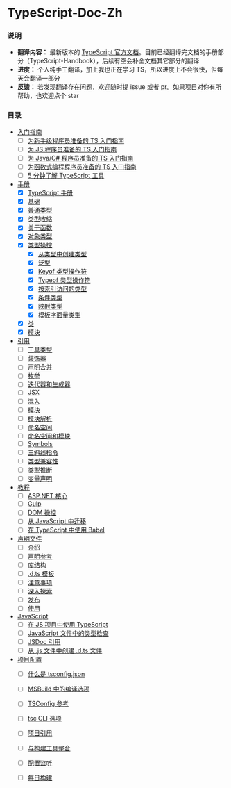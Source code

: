 # TypeScript-Doc-Zh
### 说明

* **翻译内容：** 最新版本的 [TypeScript 官方文档](https://www.typescriptlang.org/docs/)。目前已经翻译完文档的手册部分（TypeScript-Handbook），后续有空会补全文档其它部分的翻译
* **进度：** 个人纯手工翻译，加上我也正在学习 TS，所以进度上不会很快，但每天会翻译一部分
* **反馈：** 若发现翻译存在问题，欢迎随时提 issue 或者 pr。如果项目对你有所帮助，也欢迎点个 star 

### 目录

* [入门指南]()
  - [ ] [为新手级程序员准备的 TS 入门指南]()
  - [ ] [为 JS 程序员准备的 TS 入门指南]()
  - [ ] [为 Java/C# 程序员准备的 TS 入门指南]()
  - [ ] [为函数式编程程序员准备的 TS 入门指南]()
  - [ ] [5 分钟了解 TypeScript 工具]()
* [手册](https://github.com/Chorer/TypeScript-Doc-Zh/blob/main/zh/Handbook)
  - [x] [TypeScript 手册](https://github.com/Chorer/TypeScript-Doc-Zh/blob/main/zh/Handbook/The%20TypeScript%20Handbook.md)
  - [x] [基础](https://github.com/Chorer/TypeScript-Doc-Zh/blob/main/zh/Handbook/The%20Basics.md)
  - [x] [普通类型](https://github.com/Chorer/TypeScript-Doc-Zh/blob/main/zh/Handbook/Everyday%20Types.md)
  - [x] [类型收缩](https://github.com/Chorer/TypeScript-Doc-Zh/blob/main/zh/Handbook/Narrowing.md)
  - [x] [关于函数](https://github.com/Chorer/TypeScript-Doc-Zh/blob/main/zh/Handbook/More%20on%20Functions.md)
  - [x] [对象类型](https://github.com/Chorer/TypeScript-Doc-Zh/blob/main/zh/Handbook/Object%20Types.md)
  - [x] [类型操控](https://github.com/Chorer/TypeScript-Doc-Zh/blob/main/zh/Handbook/Type%20Manipulation)
    - [x] [从类型中创建类型](https://github.com/Chorer/TypeScript-Doc-Zh/blob/main/zh/Handbook/Type%20Manipulation/Creating%20Types%20from%20Types.md)
    - [x] [泛型](https://github.com/Chorer/TypeScript-Doc-Zh/blob/main/zh/Handbook/Type%20Manipulation/Generics.md)
    - [x] [Keyof 类型操作符](https://github.com/Chorer/TypeScript-Doc-Zh/blob/main/zh/Handbook/Type%20Manipulation/Keyof%20Type%20Operator.md)
    - [x] [Typeof 类型操作符](https://github.com/Chorer/TypeScript-Doc-Zh/blob/main/zh/Handbook/Type%20Manipulation/Typeof%20Type%20Operator.md)
    - [x] [按索引访问的类型](https://github.com/Chorer/TypeScript-Doc-Zh/blob/main/zh/Handbook/Type%20Manipulation/Indexed%20Access%20Types.md)
    - [x] [条件类型](https://github.com/Chorer/TypeScript-Doc-Zh/blob/main/zh/Handbook/Type%20Manipulation/Conditional%20Types.md)
    - [x] [映射类型](https://github.com/Chorer/TypeScript-Doc-Zh/blob/main/zh/Handbook/Type%20Manipulation/Mapped%20Types.md)
    - [x] [模板字面量类型](https://github.com/Chorer/TypeScript-Doc-Zh/blob/main/zh/Handbook/Type%20Manipulation/Template%20Literal%20Types.md)
  - [x] [类](https://github.com/Chorer/TypeScript-Doc-Zh/blob/main/zh/Handbook/Classes.md)
  - [x] [模块](https://github.com/Chorer/TypeScript-Doc-Zh/blob/main/zh/Handbook/Modules.md)
* [引用](https://github.com/Chorer/TypeScript-Doc-Zh/blob/main/zh/Reference)
  - [ ] [工具类型](https://github.com/Chorer/TypeScript-Doc-Zh/blob/main/zh/Reference/Utility%20Types.md)
  - [ ] [装饰器](https://github.com/Chorer/TypeScript-Doc-Zh/blob/main/zh/Reference/Decorators.md)
  - [ ] [声明合并](https://github.com/Chorer/TypeScript-Doc-Zh/blob/main/zh/Reference/Declaration%20Merging.md)
  - [ ] [枚举](https://github.com/Chorer/TypeScript-Doc-Zh/blob/main/zh/Reference/Enums.md)
  - [ ] [迭代器和生成器](https://github.com/Chorer/TypeScript-Doc-Zh/blob/main/zh/Reference/Iterators%20and%20Generators.md)
  - [ ] [JSX](https://github.com/Chorer/TypeScript-Doc-Zh/blob/main/zh/Reference/JSX.md)
  - [ ] [混入](https://github.com/Chorer/TypeScript-Doc-Zh/blob/main/zh/Reference/Mixins.md)
  - [ ] [模块](https://github.com/Chorer/TypeScript-Doc-Zh/blob/main/zh/Reference/Modules.md)
  - [ ] [模块解析](https://github.com/Chorer/TypeScript-Doc-Zh/blob/main/zh/Reference/Module%20Resolution.md)
  - [ ] [命名空间](https://github.com/Chorer/TypeScript-Doc-Zh/blob/main/zh/Reference/Namespaces.md)
  - [ ] [命名空间和模块](https://github.com/Chorer/TypeScript-Doc-Zh/blob/main/zh/Reference/Namespaces%20and%20Modules.md)
  - [ ] [Symbols](https://github.com/Chorer/TypeScript-Doc-Zh/blob/main/zh/Reference/Symbols.md)
  - [ ] [三斜线指令](https://github.com/Chorer/TypeScript-Doc-Zh/blob/main/zh/Reference/Triple-Slash%20Directives.md)
  - [ ] [类型兼容性](https://github.com/Chorer/TypeScript-Doc-Zh/blob/main/zh/Reference/Type%20Compatibility.md)
  - [ ] [类型推断](https://github.com/Chorer/TypeScript-Doc-Zh/blob/main/zh/Reference/Type%20Inference.md)
  - [ ] [变量声明](https://github.com/Chorer/TypeScript-Doc-Zh/blob/main/zh/Reference/Variable%20Declaration.md)

* [教程](https://github.com/Chorer/TypeScript-Doc-Zh/blob/main/zh/Tutorials)
  - [ ] [ASP.NET 核心](https://github.com/Chorer/TypeScript-Doc-Zh/blob/main/zh/Tutorials/ASP.NET%20Core.md)
  - [ ] [Gulp](https://github.com/Chorer/TypeScript-Doc-Zh/blob/main/zh/Tutorials/Gulp.md)
  - [ ] [DOM 操控](https://github.com/Chorer/TypeScript-Doc-Zh/blob/main/zh/Tutorials/DOM%20Manipulation.md)
  - [ ] [从 JavaScript 中迁移](https://github.com/Chorer/TypeScript-Doc-Zh/blob/main/zh/Tutorials/Migrating%20from%20JavaScript.md)
  - [ ] [在 TypeScript 中使用 Babel](https://github.com/Chorer/TypeScript-Doc-Zh/blob/main/zh/Tutorials/Using%20Babel%20with%20TypeScript.md)
* [声明文件](https://github.com/Chorer/TypeScript-Doc-Zh/blob/main/zh/Declaration%20Files)
  - [ ] [介绍](https://github.com/Chorer/TypeScript-Doc-Zh/blob/main/zh/Declaration%20Files/Introduction.md)
  - [ ] [声明参考](https://github.com/Chorer/TypeScript-Doc-Zh/blob/main/zh/Declaration%20Files/Declaration%20Reference.md)
  - [ ] [库结构](https://github.com/Chorer/TypeScript-Doc-Zh/blob/main/zh/Declaration%20Files/Library%20Structures.md)
  - [ ] [.d.ts 模板](https://github.com/Chorer/TypeScript-Doc-Zh/blob/main/zh/Declaration%20Files/.d.ts%20Templates.md)
  - [ ] [注意事项](https://github.com/Chorer/TypeScript-Doc-Zh/blob/main/zh/Declaration%20Files/Do's%20and%20Don'ts.md)
  - [ ] [深入探索](https://github.com/Chorer/TypeScript-Doc-Zh/blob/main/zh/Declaration%20Files/Deep%20Dive.md)
  - [ ] [发布](https://github.com/Chorer/TypeScript-Doc-Zh/blob/main/zh/Declaration%20Files/Publishing.md)
  - [ ] [使用](https://github.com/Chorer/TypeScript-Doc-Zh/blob/main/zh/Declaration%20Files/Consumption.md)
* [JavaScript](https://github.com/Chorer/TypeScript-Doc-Zh/blob/main/zh/JavaScript)
  - [ ] [在 JS 项目中使用 TypeScript](https://github.com/Chorer/TypeScript-Doc-Zh/blob/main/zh/JavaScript/JS%20Projects%20Utilizing%20TypeScript.md)
  - [ ] [JavaScript 文件中的类型检查](https://github.com/Chorer/TypeScript-Doc-Zh/blob/main/zh/JavaScript/Type%20Checking%20JavaScript%20Files.md)
  - [ ] [JSDoc 引用](https://github.com/Chorer/TypeScript-Doc-Zh/blob/main/zh/JavaScript/JSDoc%20Reference.md)
  - [ ] [从 .js 文件中创建 .d.ts 文件](https://github.com/Chorer/TypeScript-Doc-Zh/blob/main/zh/JavaScript/Creating%20.d.ts%20Files%20from%20.js%20files.md)
* [项目配置](https://github.com/Chorer/TypeScript-Doc-Zh/blob/main/zh/Project%20Configuration)
  - [ ] [什么是 tsconfig.json](https://github.com/Chorer/TypeScript-Doc-Zh/blob/main/zh/Project%20Configuration/What%20is%20a%20tsconfig.json.md)
  - [ ] [MSBuild 中的编译选项](https://github.com/Chorer/TypeScript-Doc-Zh/blob/main/zh/Project%20Configuration/Compiler%20Options%20in%20MSBuild.md)
  - [ ] [TSConfig 参考](https://github.com/Chorer/TypeScript-Doc-Zh/blob/main/zh/Project%20Configuration/TSConfig%20Reference.md)
  - [ ] [tsc CLI 选项](https://github.com/Chorer/TypeScript-Doc-Zh/blob/main/zh/Project%20Configuration/tsc%20CLI%20Options.md)
  - [ ] [项目引用](https://github.com/Chorer/TypeScript-Doc-Zh/blob/main/zh/Project%20Configuration/Project%20References.md)
  - [ ] [与构建工具整合](https://github.com/Chorer/TypeScript-Doc-Zh/blob/main/zh/Project%20Configuration/Integrating%20with%20Build%20Tools.md)
  - [ ] [配置监听](https://github.com/Chorer/TypeScript-Doc-Zh/blob/main/zh/Project%20Configuration/Configuring%20Watch.md)
  - [ ] [每日构建](https://github.com/Chorer/TypeScript-Doc-Zh/blob/main/zh/Project%20Configuration/Nightly%20Builds.md)









